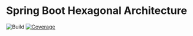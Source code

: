# Spring Boot Hexagonal Architecture
![Build](https://github.com/arthurvdiniz/java-spring-hexagonal-architecture/actions/workflows/build.yml/badge.svg)
[![Coverage](https://sonarcloud.io/api/project_badges/measure?project=arthurvdiniz_java-spring-hexagonal-architecture&metric=coverage)](https://sonarcloud.io/dashboard?id=arthurvdiniz_java-spring-hexagonal-architecture)
